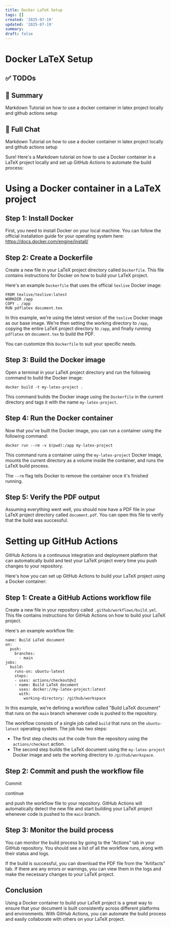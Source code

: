 ```yaml
---
title: Docker LaTeX Setup
tags: []
created: '2025-07-19'
updated: '2025-07-19'
summary:
draft: false
---
```


# Docker LaTeX Setup

## ✅ TODOs


## 📌 Summary
Markdown Tutorial on how to use a docker container in latex project locally and github actions setup

## 🧠 Full Chat


Markdown Tutorial on how to use a docker container in latex project locally and github actions setup

Sure! Here's a Markdown tutorial on how to use a Docker container in a LaTeX project locally and set up GitHub Actions to automate the build process:

# Using a Docker container in a LaTeX project

## Step 1: Install Docker

First, you need to install Docker on your local machine. You can follow the official installation guide for your operating system here: https://docs.docker.com/engine/install/

## Step 2: Create a Dockerfile

Create a new file in your LaTeX project directory called `Dockerfile`. This file contains instructions for Docker on how to build your LaTeX project.

Here's an example `Dockerfile` that uses the official `texlive` Docker image:

```
FROM texlive/texlive:latest
WORKDIR /app
COPY . /app
RUN pdflatex document.tex
```

In this example, we're using the latest version of the `texlive` Docker image as our base image. We're then setting the working directory to `/app`, copying the entire LaTeX project directory to `/app`, and finally running `pdflatex` on `document.tex` to build the PDF.

You can customize this `Dockerfile` to suit your specific needs.

## Step 3: Build the Docker image

Open a terminal in your LaTeX project directory and run the following command to build the Docker image:

```
docker build -t my-latex-project .
```

This command builds the Docker image using the `Dockerfile` in the current directory and tags it with the name `my-latex-project`.

## Step 4: Run the Docker container

Now that you've built the Docker image, you can run a container using the following command:

```
docker run --rm -v $(pwd):/app my-latex-project
```

This command runs a container using the `my-latex-project` Docker image, mounts the current directory as a volume inside the container, and runs the LaTeX build process.

The `--rm` flag tells Docker to remove the container once it's finished running.

## Step 5: Verify the PDF output

Assuming everything went well, you should now have a PDF file in your LaTeX project directory called `document.pdf`. You can open this file to verify that the build was successful.

# Setting up GitHub Actions

GitHub Actions is a continuous integration and deployment platform that can automatically build and test your LaTeX project every time you push changes to your repository.

Here's how you can set up GitHub Actions to build your LaTeX project using a Docker container:

## Step 1: Create a GitHub Actions workflow file

Create a new file in your repository called `.github/workflows/build.yml`. This file contains instructions for GitHub Actions on how to build your LaTeX project.

Here's an example workflow file:

```
name: Build LaTeX document
on:
  push:
    branches:
      - main
jobs:
  build:
    runs-on: ubuntu-latest
    steps:
    - uses: actions/checkout@v2
    - name: Build LaTeX document
      uses: docker://my-latex-project:latest
      with:
        working-directory: /github/workspace
```

In this example, we're defining a workflow called "Build LaTeX document" that runs on the `main` branch whenever code is pushed to the repository.

The workflow consists of a single job called `build` that runs on the `ubuntu-latest` operating system. The job has two steps:

- The first step checks out the code from the repository using the `actions/checkout` action.
- The second step builds the LaTeX document using the `my-latex-project` Docker image and sets the working directory to `/github/workspace`.

## Step 2: Commit and push the workflow file

Commit

continue

and push the workflow file to your repository. GitHub Actions will automatically detect the new file and start building your LaTeX project whenever code is pushed to the `main` branch.

## Step 3: Monitor the build process

You can monitor the build process by going to the "Actions" tab in your GitHub repository. You should see a list of all the workflow runs, along with their status and logs.

If the build is successful, you can download the PDF file from the "Artifacts" tab. If there are any errors or warnings, you can view them in the logs and make the necessary changes to your LaTeX project.

## Conclusion

Using a Docker container to build your LaTeX project is a great way to ensure that your document is built consistently across different platforms and environments. With GitHub Actions, you can automate the build process and easily collaborate with others on your LaTeX project.